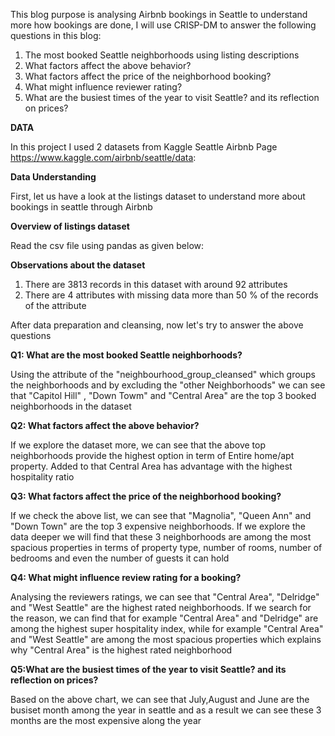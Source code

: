
This blog purpose is analysing Airbnb bookings in Seattle to understand more how bookings are done, I will use CRISP-DM to answer the following questions in this blog:

1. The most booked Seattle neighborhoods using listing descriptions
2. What factors affect the above behavior?
3. What factors affect the price of the neighborhood booking?
4. What might influence reviewer rating?
5. What are the busiest times of the year to visit Seattle? and its reflection on prices?

**DATA**

In this project I used 2 datasets from Kaggle Seattle Airbnb Page https://www.kaggle.com/airbnb/seattle/data:

**Data Understanding**

First, let us have a look at the listings dataset to understand more about bookings in seattle through Airbnb

**Overview of listings dataset**

Read the csv file using pandas as given below:

**Observations about the dataset**

1. There are 3813 records in this dataset with around 92 attributes
2. There are 4 attributes with missing data more than 50 % of the records of the attribute

After data preparation and cleansing, now let's try to answer the above questions


**Q1: What are the most booked Seattle neighborhoods?**

Using the attribute of the "neighbourhood_group_cleansed" which groups the neighborhoods and by excluding the "other Neighborhoods" we can see that "Capitol Hill" , "Down Towm" and "Central Area" are the top 3 booked neighborhoods in the dataset

**Q2: What factors affect the above behavior?**

If we explore the dataset more, we can see that the above top neighborhoods provide the highest option in term of Entire home/apt property. Added to that Central Area has advantage with the highest hospitality ratio

**Q3: What factors affect the price of the neighborhood booking?**

If we check the above list, we can see that "Magnolia", "Queen Ann" and "Down Town" are the top 3 expensive neighborhoods. If we explore the data deeper we will find that these 3 neighborhoods are among the most spacious properties in terms of property type, number of rooms, number of bedrooms and even the number of guests it can hold

**Q4: What might influence review rating for a booking?**

Analysing the reviewers ratings, we can see that "Central Area", "Delridge" and "West Seattle" are the highest rated neighborhoods. If we search for the reason, we can find that for example "Central Area" and "Delridge" are among the highest super hospitality index, while for example "Central Area" and "West Seattle" are among the most spacious properties which explains why "Central Area" is the highest rated neighborhood

**Q5:What are the busiest times of the year to visit Seattle? and its reflection on prices?**

Based on the above chart, we can see that July,August and June are the busiset month among the year in seattle and as a result we can see these 3 months are the most expensive along the year
